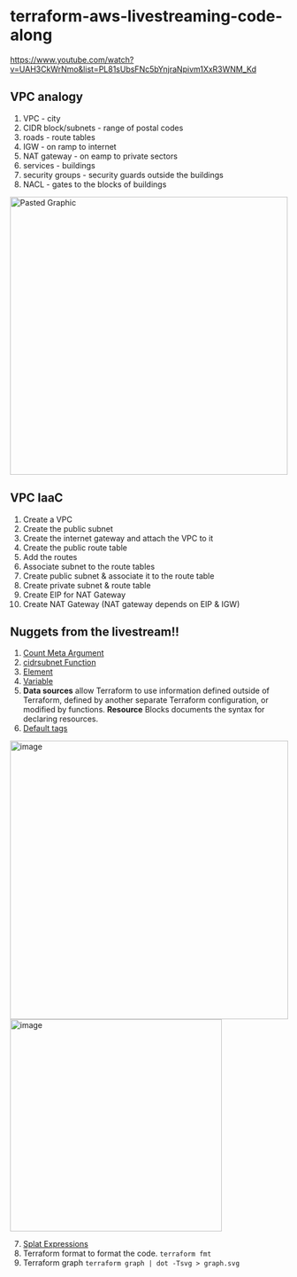 # terraform-aws-livestreaming-code-along
https://www.youtube.com/watch?v=UAH3CkWrNmo&list=PL81sUbsFNc5bYnjraNpivm1XxR3WNM_Kd

## VPC analogy
1. VPC - city
2. CIDR block/subnets - range of postal codes
3. roads - route tables
4. IGW - on ramp to internet
5. NAT gateway - on eamp to private sectors
6. services - buildings
7. security groups - security guards outside the buildings
8. NACL - gates to the blocks of buildings
<img width="502" alt="Pasted Graphic" src="https://user-images.githubusercontent.com/49971693/170632046-b151c9d1-f1b4-47ce-8953-ef066ce04cd2.png">


## VPC IaaC
1. Create a VPC
2. Create the public subnet
3. Create the internet gateway and attach the VPC to it
4. Create the public route table
5. Add the routes
6. Associate subnet to the route tables
7. Create public subnet & associate it to the route table
8. Create private subnet & route table
9. Create EIP for NAT Gateway
10. Create NAT Gateway (NAT gateway depends on EIP & IGW)


## Nuggets from the livestream!!
1. [Count Meta Argument](https://www.terraform.io/language/meta-arguments/count)
2. [cidrsubnet Function](https://www.terraform.io/language/functions/cidrsubnet)
3. [Element](https://www.terraform.io/language/functions/element)
4. [Variable](https://www.terraform.io/language/configuration-0-11/interpolation)
5. **Data sources** allow Terraform to use information defined outside of Terraform, defined by another separate Terraform configuration, or modified by functions. **Resource** Blocks documents the syntax for declaring resources.
6. [Default tags](https://registry.terraform.io/providers/hashicorp/aws/latest/docs/data-sources/default_tags)

<img width="503" alt="image" src="https://user-images.githubusercontent.com/49971693/170728254-13fd0408-6a54-4980-ae17-01da511f94cd.png">
<img width="383" alt="image" src="https://user-images.githubusercontent.com/49971693/170728401-6a73734c-0026-47f1-b062-edc68d558fd3.png">

7. [Splat Expressions](https://www.terraform.io/language/expressions/splat)
8. Terraform format to format the code. ```terraform fmt```
9. Terraform graph ```terraform graph | dot -Tsvg > graph.svg ```
